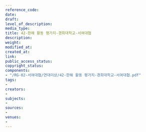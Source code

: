 ```yaml
---
reference_code: 
date: 
draft: 
level_of_description: 
media_type: 
title: 42-한해 활동 평가지-경희대학교-서여대협
description: 
weight: 
modified_at: 
created_at: 
link: 
public_access_status: 
copyright_status: 
components:
- "/RG-02-서여대협/연대미상/42-한해 활동 평가지-경희대학교-서여대협.pdf"
tags:
- 
creators:
- 
subjects:
- 
sources:
- 
venues:
- 
---
```


